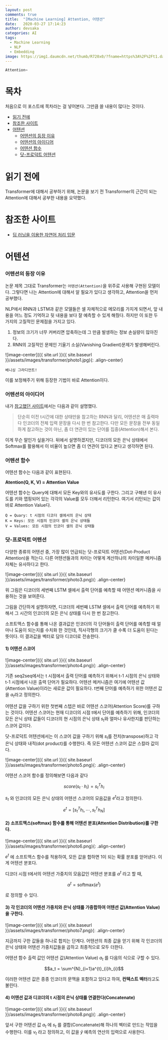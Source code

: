 ```yaml
---
layout: post
comments: true
title:  "[Machine Learning] Attention, 어텐션"
date:   2020-03-27 17:14:23
author: devsaka
categories: AI
tags:
  - Machine Learning
  - NLP
  - Embedding
image: https://img1.daumcdn.net/thumb/R720x0/?fname=https%3A%2F%2Ft1.daumcdn.net%2Fliveboard%2Fnotepet%2F87b1fee0824646bf80167299b3a285e6.jpg
---
```

```
Attention~
```

# 목차
처음으로 이 포스트에 목차라는 걸 넣어본다. 그만큼 쓸 내용이 많다는 것이다.

- [읽기 전에](#읽기-전에)
- [참조한 사이트](#참조한-사이트)
- [어텐션](#어텐션)
    - [어텐션의 등장 이유](#어텐션의-등장-이유)
    - [어텐션의 아이디어](#어텐션의-아이디어)
    - [어텐션 함수](#어텐션-함수)
    - [닷-프로덕트 어텐션](#닷-프로덕트-어텐션)

# 읽기 전에
Transformer에 대해서 공부하기 위해, 논문을 보기 전 Transformer의 근간이 되는 Attention에 대해서 공부한 내용을 요약했다. 

# 참조한 사이트
- [딥 러닝을 이용한 자연어 처리 입문](https://wikidocs.net/31379)


# 어텐션
### 어텐션의 등장 이유
논문 제목 그대로 Transformer는 `어텐션(Attention)`을 위주로 사용해 구현된 모델이다. 그렇다면 나는 Attention에 대해서 알 필요가 있다고 생각하고, Attention을 먼저 공부했다.

NLP에서 RNN과 LSTM과 같은 모델들은 셀 자체적으로 메모리를 가지게 되면서, 앞 내용을 어느 정도 기억하고 뒷 내용을 보다 잘 예측할 수 있게 해줬다. 하지만 이 또한 두 가지의 고질적인 문제점을 가지고 있다.

1. 정보의 크기가 너무 커버리면 압축하는데 그 만큼 발생하는 정보 손실량이 많아진다.
2. RNN의 고질적인 문제인 기울기 소실(Vanishing Gradient)문제가 발생해버린다.

![image-center]({{ site.url }}{{ site.baseurl }}/assets/images/transformer/photo1.jpg){: .align-center}
```
베니싱 그라디언트!
```

이를 보정해주기 위해 등장한 기법이 바로 Attention이다.

### 어텐션의 아이디어
내가 [참고했던 사이트](https://wikidocs.net/22893)에서는 다음과 같이 설명했다.

> 단순히 이전 t시간에 대한 상태만을 참고하는 RNN과 달리, 어텐션은 매 출력마다 인코더의 전체 입력 문장을 다시 한 번 참고한다. 다만 모든 문장을 전부 동일하게 참고하는 것이 아닌, 좀 더 연관이 있는 단어를 집중(Attention)해서 본다.

이게 무슨 말인가 싶을거다. 뒤에서 설명하겠지만, 디코더의 모든 은닉 상태에서 Softmax를 활용해서 이 비율이 높으면 좀 더 연관이 있다고 본다고 생각하면 된다.

### 어텐션 함수
어텐션 함수는 다음과 같이 표현된다.

**Atention(Q, K, V) = Attention Value**

어텐션 함수는 Query에 대해서 모든 Key와의 유사도를 구한다. 그리고 구해낸 이 유사도를 키와 맵핑되어 있는 각각의 Value를 모두 더해서 리턴한다. 여기서 리턴되는 값이 바로 Attention Value다.

```
Q = Quary: t 시점의 디코더 셀에서의 은닉 상태
K = Keys: 모든 시점의 인코더 셀의 은닉 상태들
V = Values: 모든 시점의 인코더 셀의 은닉 상태들
```

### 닷-프로덕트 어텐션
다양한 종류의 어텐션 중, 가장 많이 언급되는 닷-프로덕트 어텐션(Dot-Product Attention)을 적는다. 다른 어텐션들과의 차이는 어떻게 계산하냐의 차이일뿐 메커니즘 자체는 유사하다고 한다.

![image-center]({{ site.url }}{{ site.baseurl }}/assets/images/transformer/photo3.png){: .align-center}

위 그림은 디코더의 세번째 LSTM 셀에서 출력 단어를 예측할 때 어텐션 메커니즘을 사용하는 것을 보여준다.

그림을 간단하게 설명하자면, 디코더의 세번째 LSTM 셀에서 출력 단어를 예측하기 위해서 그 시간의 인코더의 모든 은닉 상태를 다시 한 번 참고한다. 

소프트맥스 함수를 통해 나온 결과값은 인코더의 각 단어들이 출력 단어를 예측할 때 얼마나 도움이 되는지를 수치화 한 것인데, 직사각형의 크기가 클 수록 더 도움이 된다는 뜻이다. 이 결과값을 벡터로 담아 디코더로 전송한다.

#### 1) 어텐션 스코어
![image-center]({{ site.url }}{{ site.baseurl }}/assets/images/transformer/photo4.png){: .align-center}

기존 seq2seq에서는 t 시점에서 출력 단어를 예측하기 위해서 t-1 시점의 은닉 상태와 t-1 시점에서 나온 출력 단어가 필요하다. 어텐션 메커니즘은 여기에 어텐션 값(Attention Value)이라는 새로운 값이 필요하다. t번째 단어를 예측하기 위한 어텐션 값을 $a_t$라고 정의한다.

어텐션 값을 구하기 위한 첫번째 스텝은 바로 어텐션 스코어(Attention Score)를 구하는 것이다. 어텐션 스코어는 현재 디코더의 시점 t에서 단어를 예측하기 위해, 인코더의 모든 은닉 상태 값들이 디코더의 현 시점의 은닉 상태 $s_t$와 얼마나 유사한지를 판단하는 스코어 값이다.

닷-프로덕트 어텐션에서는 이 스코어 값을 구하기 위해 $s_t$를 전치(transpose)하고 각 은닉 상태와 내적(dot product)를 수행한다. 즉 모든 어텐션 스코어 값은 스칼라 값이다. 

![image-center]({{ site.url }}{{ site.baseurl }}/assets/images/transformer/photo5.png){: .align-center}

어텐션 스코어 함수를 정의해보면 다음과 같다

$$score(s_{t} \cdot h_{i}) = s^{T}_{t}h_{i}$$

$s_t$ 와 인코더의 모든 은닉 상태의 어텐션 스코어의 모음값을 $e^{t}$라고 정의한다.

$$e^t = [s^{T}_{t}h_{i}, \cdots, s^{T}_{t}h_{N}]$$

#### 2) 소프트맥스(softmax) 함수를 통해 어텐션 분포(Attention Distribution)를 구한다.
![image-center]({{ site.url }}{{ site.baseurl }}/assets/images/transformer/photo6.png){: .align-center}

$e^{t}$ 에 소프트맥스 함수를 적용하여, 모든 값을 합하면 1이 되는 확률 분포를 얻어낸다. 이게 어텐션 분포다.

디코더 시점 t에서의 어텐션 가중치의 모음값인 어텐션 분포를 $\alpha^{t}$ 라고 할 때, 

$$\alpha^{t} = \text{softmax}(e^t)$$

로 정의할 수 있다.

#### 3) 각 인코더의 어텐션 가중치와 은닉 상태를 가중합하여 어텐션 값(Attention Value)을 구한다.
![image-center]({{ site.url }}{{ site.baseurl }}/assets/images/transformer/photo7.png){: .align-center}


지금까지 구한 값들을 하나로 합치는 단계다. 어텐션의 최종 값을 얻기 위해 각 인코더의 은닉 상태와 어텐션 가중치값들을 곱하고 최종적으로 모두 더한다.

어텐션 함수 출력 값인 어텐션 값(Attention Value) $a_t$ 를 다음의 식으로 구할 수 있다.

$$a_t = \sum^{N}_{i=1}a^{t}_{i}h_{i}$$

이러한 어텐션 값은 종종 인코더의 문맥을 포함하고 있다고 하여, **컨텍스트 벡터**라고도 불린다.

#### 4) 어텐션 값과 디코더의 t 시점의 은닉 상태를 연결한다(Concatenate)
![image-center]({{ site.url }}{{ site.baseurl }}/assets/images/transformer/photo8.png){: .align-center}

앞서 구한 어텐션 값 $a_t$ 에 $s_t$ 를 결합(Concatenate)해 하나의 벡터로 만드는 작업을 수행한다. 이를 $v_t$ 라고 정의하고, 이 값을 $\hat{y}$ 예측의 연산의 입력으로 사용한다.


